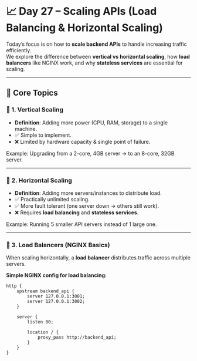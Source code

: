 # 📈 Day 27 – Scaling APIs (Load Balancing & Horizontal Scaling)

Today’s focus is on how to **scale backend APIs** to handle increasing traffic efficiently.  
We explore the difference between **vertical vs horizontal scaling**, how **load balancers** like NGINX work, and why **stateless services** are essential for scaling.

---

## 🎯 Core Topics

### 🔹 1. Vertical Scaling

- **Definition**: Adding more power (CPU, RAM, storage) to a single machine.
- ✅ Simple to implement.
- ❌ Limited by hardware capacity & single point of failure.

Example: Upgrading from a 2-core, 4GB server → to an 8-core, 32GB server.

---

### 🔹 2. Horizontal Scaling

- **Definition**: Adding more servers/instances to distribute load.
- ✅ Practically unlimited scaling.
- ✅ More fault tolerant (one server down → others still work).
- ❌ Requires **load balancing** and **stateless services**.

Example: Running 5 smaller API servers instead of 1 large one.

---

### 🔹 3. Load Balancers (NGINX Basics)

When scaling horizontally, a **load balancer** distributes traffic across multiple servers.

**Simple NGINX config for load balancing:**

```nginx
http {
    upstream backend_api {
        server 127.0.0.1:3001;
        server 127.0.0.1:3002;
    }

    server {
        listen 80;

        location / {
            proxy_pass http://backend_api;
        }
    }
}
```
